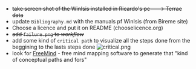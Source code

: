 * ~~take screen shot of the WinIsis installed in Ricardo's pc--->  Terrae data~~
* update `Bibliography.md` with the manuals pf WinIsis (from Bireme site)
* Choose a licence and put it on README (chooselicence.org)
* ~~add `failure.png` to *workflow*~~
* add some kind of `critical path` to visualize all the steps done from the beggining to the lasts steps done
![critical.png](https://bitbucket.org/repo/Kr5x8n6/images/809817114-critical.png)
* look for [FreeMind](http://freemind.sourceforge.net/wiki/index.php/Main_Page) - free mind mapping software to generate that "kind of conceptual paths and fors"